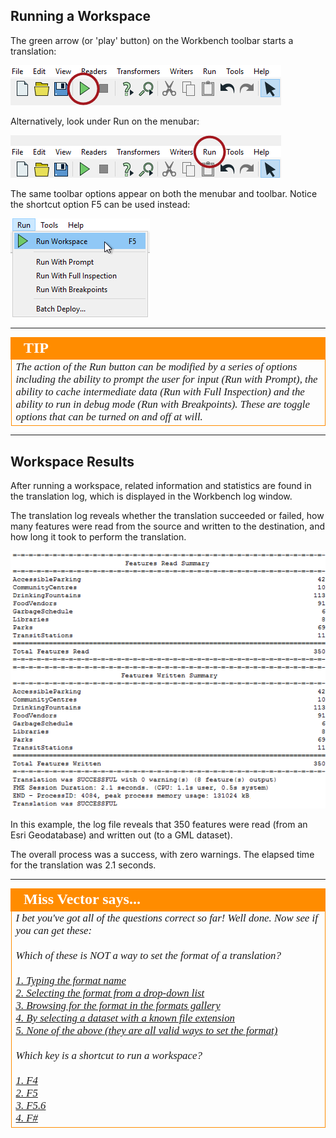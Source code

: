 ## Running a Workspace ##

The green arrow (or 'play' button) on the Workbench toolbar starts a translation:

![](./Images/Img1.021.RunningWorkspace1.png)

Alternatively, look under Run on the menubar:

![](./Images/Img1.022.RunningWorkspace2.png)

The same toolbar options appear on both the menubar and toolbar. Notice the shortcut option F5 can be used instead:

![](./Images/Img1.023.RunningWorkspace3.png)

---

<!--Tip Section-->

<table style="border-spacing: 0px">
<tr>
<td style="vertical-align:middle;background-color:darkorange;border: 2px solid darkorange">
<i class="fa fa-info-circle fa-lg fa-pull-left fa-fw" style="color:white;padding-right: 12px;vertical-align:text-top"></i>
<span style="color:white;font-size:x-large;font-weight: bold;font-family:serif">TIP</span>
</td>
</tr>

<tr>
<td style="border: 1px solid darkorange">
<span style="font-family:serif; font-style:italic; font-size:larger">
The action of the Run button can be modified by a series of options including the ability to prompt the user for input (Run with Prompt), the ability to cache intermediate data (Run with Full Inspection) and the ability to run in debug mode (Run with Breakpoints). These are toggle options that can be turned on and off at will.
</span>
</td>
</tr>
</table>

---

## Workspace Results ##
After running a workspace, related information and statistics are found in the translation log, which is displayed in the Workbench log window.

The translation log reveals whether the translation succeeded or failed, how many features were read from the source and written to the destination, and how long it took to perform the translation.

![](./Images/Img1.024.TranslationResults.png)

In this example, the log file reveals that 350 features were read (from an Esri Geodatabase) and written out (to a GML dataset).

The overall process was a success, with zero warnings. The elapsed time for the translation was 2.1 seconds.

---

<!--Person X Says Section-->

<table style="border-spacing: 0px">
<tr>
<td style="vertical-align:middle;background-color:darkorange;border: 2px solid darkorange">
<i class="fa fa-quote-left fa-lg fa-pull-left fa-fw" style="color:white;padding-right: 12px;vertical-align:text-top"></i>
<span style="color:white;font-size:x-large;font-weight: bold;font-family:serif">Miss Vector says...</span>
</td>
</tr>

<tr>
<td style="border: 1px solid darkorange">
<span style="font-family:serif; font-style:italic; font-size:larger">
I bet you've got all of the questions correct so far! Well done. Now see if you can get these:
<br><br>Which of these is NOT a way to set the format of a translation?
<br><br><a href="http://52.73.3.37/fmedatastreaming/Manual/QAResponse2017.fmw?chapter=1&question=8&answer=1&DestDataset_TEXTLINE=C%3A%5CFMEOutput%5CQAResponse.html">1. Typing the format name</a>
<br><a href="http://52.73.3.37/fmedatastreaming/Manual/QAResponse2017.fmw?chapter=1&question=8&answer=2&DestDataset_TEXTLINE=C%3A%5CFMEOutput%5CQAResponse.html">2. Selecting the format from a drop-down list</a>
<br><a href="http://52.73.3.37/fmedatastreaming/Manual/QAResponse2017.fmw?chapter=1&question=8&answer=3&DestDataset_TEXTLINE=C%3A%5CFMEOutput%5CQAResponse.html">3. Browsing for the format in the formats gallery</a>
<br><a href="http://52.73.3.37/fmedatastreaming/Manual/QAResponse2017.fmw?chapter=1&question=8&answer=4&DestDataset_TEXTLINE=C%3A%5CFMEOutput%5CQAResponse.html">4. By selecting a dataset with a known file extension</a>
<br><a href="http://52.73.3.37/fmedatastreaming/Manual/QAResponse2017.fmw?chapter=1&question=8&answer=5&DestDataset_TEXTLINE=C%3A%5CFMEOutput%5CQAResponse.html">5. None of the above (they are all valid ways to set the format)</a>
<br><br>Which key is a shortcut to run a workspace?
<br><br><a href="http://52.73.3.37/fmedatastreaming/Manual/QAResponse2017.fmw?chapter=1&question=9&answer=1&DestDataset_TEXTLINE=C%3A%5CFMEOutput%5CQAResponse.html">1. F4</a>
<br><a href="http://52.73.3.37/fmedatastreaming/Manual/QAResponse2017.fmw?chapter=1&question=9&answer=2&DestDataset_TEXTLINE=C%3A%5CFMEOutput%5CQAResponse.html">2. F5</a>
<br><a href="http://52.73.3.37/fmedatastreaming/Manual/QAResponse2017.fmw?chapter=1&question=9&answer=3&DestDataset_TEXTLINE=C%3A%5CFMEOutput%5CQAResponse.html">3. F5.6</a>
<br><a href="http://52.73.3.37/fmedatastreaming/Manual/QAResponse2017.fmw?chapter=1&question=9&answer=4&DestDataset_TEXTLINE=C%3A%5CFMEOutput%5CQAResponse.html">4. F#</a>
</span>
</td>
</tr>
</table>
